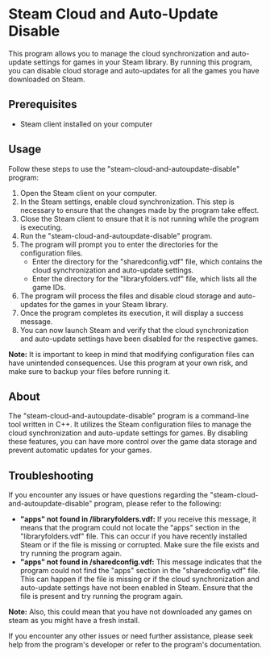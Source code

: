 # Steam Cloud and Auto-Update Disable

This program allows you to manage the cloud synchronization and auto-update settings for games in your Steam library. By running this program, you can disable cloud storage and auto-updates for all the games you have downloaded on Steam. 

## Prerequisites

- Steam client installed on your computer

## Usage

Follow these steps to use the "steam-cloud-and-autoupdate-disable" program:

1. Open the Steam client on your computer.
2. In the Steam settings, enable cloud synchronization. This step is necessary to ensure that the changes made by the program take effect.
3. Close the Steam client to ensure that it is not running while the program is executing.
4. Run the "steam-cloud-and-autoupdate-disable" program.
5. The program will prompt you to enter the directories for the configuration files.
   - Enter the directory for the "sharedconfig.vdf" file, which contains the cloud synchronization and auto-update settings.
   - Enter the directory for the "libraryfolders.vdf" file, which lists all the game IDs.
6. The program will process the files and disable cloud storage and auto-updates for the games in your Steam library.
7. Once the program completes its execution, it will display a success message.
8. You can now launch Steam and verify that the cloud synchronization and auto-update settings have been disabled for the respective games.

**Note:** It is important to keep in mind that modifying configuration files can have unintended consequences. Use this program at your own risk, and make sure to backup your files before running it.

## About

The "steam-cloud-and-autoupdate-disable" program is a command-line tool written in C++. It utilizes the Steam configuration files to manage the cloud synchronization and auto-update settings for games. By disabling these features, you can have more control over the game data storage and prevent automatic updates for your games.

## Troubleshooting

If you encounter any issues or have questions regarding the "steam-cloud-and-autoupdate-disable" program, please refer to the following:

- **"apps" not found in /libraryfolders.vdf:** If you receive this message, it means that the program could not locate the "apps" section in the "libraryfolders.vdf" file. This can occur if you have recently installed Steam or if the file is missing or corrupted. Make sure the file exists and try running the program again.
- **"apps" not found in /sharedconfig.vdf:** This message indicates that the program could not find the "apps" section in the "sharedconfig.vdf" file. This can happen if the file is missing or if the cloud synchronization and auto-update settings have not been enabled in Steam. Ensure that the file is present and try running the program again. 

**Note:** Also, this could mean that you have not downloaded any games on steam as you might have a fresh install.

If you encounter any other issues or need further assistance, please seek help from the program's developer or refer to the program's documentation.